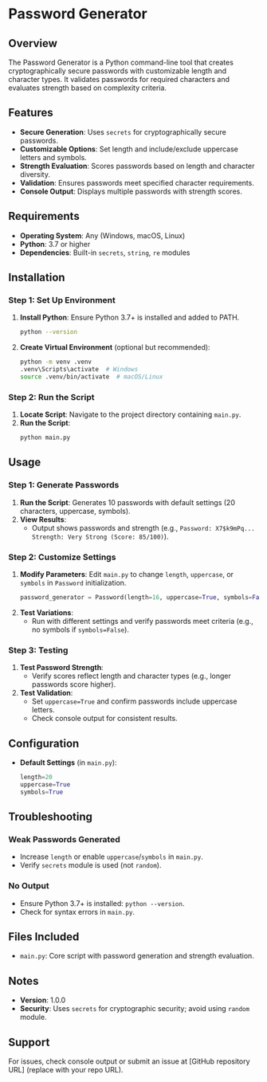 # Password Generator

## Overview
The Password Generator is a Python command-line tool that creates cryptographically secure passwords with customizable length and character types. It validates passwords for required characters and evaluates strength based on complexity criteria.

## Features
- **Secure Generation**: Uses `secrets` for cryptographically secure passwords.
- **Customizable Options**: Set length and include/exclude uppercase letters and symbols.
- **Strength Evaluation**: Scores passwords based on length and character diversity.
- **Validation**: Ensures passwords meet specified character requirements.
- **Console Output**: Displays multiple passwords with strength scores.

## Requirements
- **Operating System**: Any (Windows, macOS, Linux)
- **Python**: 3.7 or higher
- **Dependencies**: Built-in `secrets`, `string`, `re` modules

## Installation

### Step 1: Set Up Environment
1. **Install Python**: Ensure Python 3.7+ is installed and added to PATH.
   ```bash
   python --version
   ```
2. **Create Virtual Environment** (optional but recommended):
   ```bash
   python -m venv .venv
   .venv\Scripts\activate  # Windows
   source .venv/bin/activate  # macOS/Linux
   ```

### Step 2: Run the Script
1. **Locate Script**: Navigate to the project directory containing `main.py`.
2. **Run the Script**:
   ```bash
   python main.py
   ```

## Usage

### Step 1: Generate Passwords
1. **Run the Script**: Generates 10 passwords with default settings (20 characters, uppercase, symbols).
2. **View Results**:
   - Output shows passwords and strength (e.g., `Password: X7$k9mPq... Strength: Very Strong (Score: 85/100)`).

### Step 2: Customize Settings
1. **Modify Parameters**: Edit `main.py` to change `length`, `uppercase`, or `symbols` in `Password` initialization.
   ```python
   password_generator = Password(length=16, uppercase=True, symbols=False)
   ```
2. **Test Variations**:
   - Run with different settings and verify passwords meet criteria (e.g., no symbols if `symbols=False`).

### Step 3: Testing
1. **Test Password Strength**:
   - Verify scores reflect length and character types (e.g., longer passwords score higher).
2. **Test Validation**:
   - Set `uppercase=True` and confirm passwords include uppercase letters.
   - Check console output for consistent results.

## Configuration
- **Default Settings** (in `main.py`):
  ```python
  length=20
  uppercase=True
  symbols=True
  ```

## Troubleshooting

### Weak Passwords Generated
- Increase `length` or enable `uppercase`/`symbols` in `main.py`.
- Verify `secrets` module is used (not `random`).

### No Output
- Ensure Python 3.7+ is installed: `python --version`.
- Check for syntax errors in `main.py`.

## Files Included
- `main.py`: Core script with password generation and strength evaluation.

## Notes
- **Version**: 1.0.0
- **Security**: Uses `secrets` for cryptographic security; avoid using `random` module.

## Support
For issues, check console output or submit an issue at [GitHub repository URL] (replace with your repo URL).